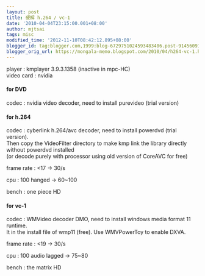 ```yaml
---
layout: post
title: 硬解 h.264 / vc-1
date: '2010-04-04T23:15:00.001+08:00'
author: mjtsai
tags: misc
modified_time: '2012-11-10T08:42:12.895+08:00'
blogger_id: tag:blogger.com,1999:blog-6729751024593483406.post-9145609132063919651
blogger_orig_url: https://mongala-memo.blogspot.com/2010/04/h264-vc-1.html
---
```



player : kmplayer 3.9.3.1358 (inactive in mpc-HC)  
video card : nvidia
<!--more-->

#### for DVD  
codec : nvidia video decoder, need to install purevideo (trial version)



#### for h.264  
codec : cyberlink h.264/avc decoder, need to install powerdvd (trial version).  
Then copy the VideoFilter directory to make kmp link the library directly without powerdvd installed  
(or decode purely with processor using old version of CoreAVC for free)


frame rate : <17 -> 30/s

cpu : 100 hanged -> 60~100

bench : one piece HD



#### for vc-1
codec : WMVideo decoder DMO, need to install windows media format 11 runtime.   
It in the install file of wmp11 (free). Use WMVPowerToy to enable DXVA.

frame rate : <19 -> 30/s

cpu : 100 audio lagged -> 75~80

bench : the matrix HD
